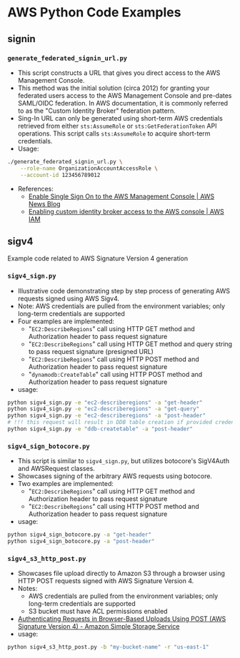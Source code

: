 # AWS Python Code Examples

## signin

### `generate_federated_signin_url.py`
- This script constructs a URL that gives you direct access to the AWS Management Console.
- This method was the initial solution (circa 2012) for granting your federated users access to the AWS Management Console and pre-dates SAML/OIDC federation. In AWS documentation, it is commonly referred to as the "Custom Identity Broker" federation pattern.
- Sing-In URL can only be generated using short-term AWS credentials retrieved from either `sts:AssumeRole` or `sts:GetFederationToken` API operations. This script calls `sts:AssumeRole` to acquire short-term credentials.
- Usage:
```bash
./generate_federated_signin_url.py \
    --role-name OrganizationAccountAccessRole \
    --account-id 123456789012
```

- References:
    - [Enable Single Sign On to the AWS Management Console | AWS News Blog](https://aws.amazon.com/blogs/aws/enable-single-sign-on-to-the-aws-management-console/)
    - [Enabling custom identity broker access to the AWS console | AWS IAM](https://docs.aws.amazon.com/IAM/latest/UserGuide/id_roles_providers_enable-console-custom-url.html)

## sigv4
Example code related to AWS Signature Version 4 generation

### `sigv4_sign.py`
- Illustrative code demonstrating step by step process of generating AWS requests signed using AWS Sigv4.
- Note: AWS credentials are pulled from the environment variables; only long-term credentials are supported
- Four examples are implemented:
    - "`EC2:DescribeRegions`" call using HTTP GET method and Authorization header to pass request signature
    - "`EC2:DescribeRegions`" call using HTTP GET method and query string to pass request signature (presigned URL)
    - "`EC2:DescribeRegions`" call using HTTP POST method and Authorization header to pass request signature
    - "`dynamodb:CreateTable`" call using HTTP POST method and Authorization header to pass request signature
- usage:
```bash
python sigv4_sign.py -e "ec2-describeregions" -a "get-header"
python sigv4_sign.py -e "ec2-describeregions" -a "get-query"
python sigv4_sign.py -e "ec2-describeregions" -a "post-header"
# !!! this request will result in DDB table creation if provided credentials have proper permission
python sigv4_sign.py -e "ddb-createtable" -a "post-header"
```


### `sigv4_sign_botocore.py`
- This script is similar to `sigv4_sign.py`, but utilizes botocore's SigV4Auth and AWSRequest classes.
- Showcases signing of the arbitrary AWS requests using botocore.
- Two examples are implemented:
    - "`EC2:DescribeRegions`" call using HTTP GET method and Authorization header to pass request signature
    - "`EC2:DescribeRegions`" call using HTTP POST method and Authorization header to pass request signature
- usage:
```bash
python sigv4_sign_botocore.py -a "get-header"
python sigv4_sign_botocore.py -a "post-header"
```


### `sigv4_s3_http_post.py`
- Showcases file upload directly to Amazon S3 through a browser using HTTP POST requests signed with AWS Signature Version 4.
- Notes:
    - AWS credentials are pulled from the environment variables; only long-term credentials are supported
    - S3 bucket must have ACL permissions enabled
- [Authenticating Requests in Browser-Based Uploads Using POST (AWS Signature Version 4) - Amazon Simple Storage Service](https://docs.aws.amazon.com/AmazonS3/latest/API/sigv4-UsingHTTPPOST.html)
- usage:
```bash
python sigv4_s3_http_post.py -b "my-bucket-name" -r "us-east-1"
```
